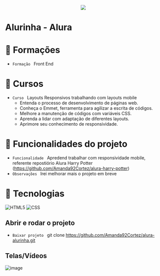 <p align="center">
   <img src="http://img.shields.io/static/v1?label=STATUS&message=EM_ANDAMENTO&color=RED&style=for-the-badge" #vitrinedev/>
</p>

<h1>Alurinha - Alura</h1>

# :pushpin: Formações
- `Formação ` Front End

# :pushpin: Cursos
- `Curso ` Layouts Responsivos trabalhando com layouts mobile
  - Entenda o processo de desenvolvimento de páginas web.
  - Conheça o Emmet, ferramenta para agilizar a escrita de códigos.
  - Melhore a manutenção de códigos com variáveis CSS.
  - Aprenda a lidar com adaptação de diferentes layouts.
  - Aprimore seu conhecimento de responsividade.

# :hammer: Funcionalidades do projeto
- `Funcionalidade ` Apredend trabalhar com responsividade mobile, referente repostiório Alura Harry Potter (https://github.com/Amanda92Cortez/alura-harry-potter)
- `Observações ` Irei melhorar mais o projeto em breve




# :bookmark_tabs: Tecnologias
![HTML5](https://img.shields.io/badge/HTML-e06b12?style=for-the-badge&logo=html5&logoColor=white)
![CSS](https://img.shields.io/badge/CSS-1283e0?&style=for-the-badge&logo=css3&logoColor=white)

## Abrir e rodar o projeto
- `Baixar projeto ` git clone https://github.com/Amanda92Cortez/alura-alurinha.git

## Telas/Vídeos
![image](https://github.com/Amanda92Cortez/alura-alurinha/assets/19363871/1e86e615-1456-4f8d-b67b-de7497ded36c)
